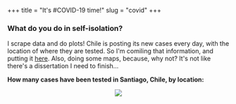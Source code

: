 +++ 
title = "It's #COVID-19 time!"
slug = "covid"
+++

### What do you do in self-isolation?

I scrape data and do plots! Chile is posting its new cases every day, with the location of where they are tested. So I'm comiling that information, and putting it [here](files/data_covid.csv). Also, doing some maps, because, why not? It's not like there's a dissertation I need to finish...

**How many cases have been tested in Santiago, Chile, by location:**
<p align="center">
<img src="/images/covid.gif">
</p>
